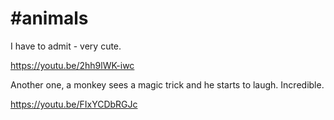 # #animals

I have to admit - very cute.

https://youtu.be/2hh9lWK-iwc

Another one, a monkey sees a magic trick and he starts to
laugh. Incredible.

https://youtu.be/FIxYCDbRGJc









